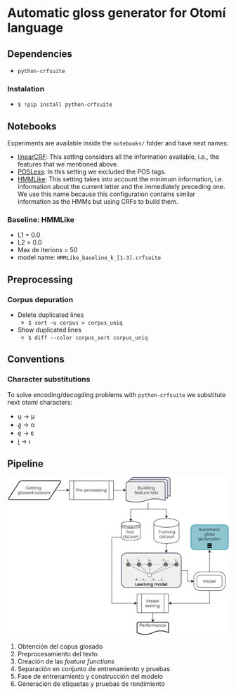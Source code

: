 # Automatic gloss generator for Otomí language

## Dependencies

* `python-crfsuite`

### Instalation

* `$ !pip install python-crfsuite`

## Notebooks

Experiments are available inside the `notebooks/` folder and have next names:

* [linearCRF](https://github.com/umoqnier/otomi-morph-segmenter/blob/master/notebooks/linearCRF.ipynb): This setting considers all the information available, i.e., the features that we mentioned above.
* [POSLess](https://github.com/umoqnier/otomi-morph-segmenter/blob/master/notebooks/POSLess.ipynb): In this setting we excluded the POS tags.
* [HMMLike](https://github.com/umoqnier/otomi-morph-segmenter/blob/master/notebooks/HMMLike.ipynb): This setting takes into account the minimum information, i.e. information about the current letter and the immediately preceding one. We use this name because this configuration contains similar information as the HMMs but using CRFs to build them.


### Baseline: HMMLike

* L1 = 0.0 
* L2 = 0.0
* Max de iterions = 50
* model name: `HMMLike_baseline_k_[1-3].crfsuite`

## Preprocessing

### Corpus depuration

* Delete duplicated lines 
    * `$ sort -u corpus > corpus_uniq`
* Show duplicated lines 
    * `$ diff --color corpus_sort corpus_uniq`

## Conventions

### Character substitutions

To solve encoding/decogding problems with `python-crfsuite` we substitute next otomí characters:

* u̱ -> μ
* a̱̱ -> α
* e̱ -> ε
* i̱ -> ι

## Pipeline

![arquitectura](diagramas/architecture.png "Architecture")

1. Obtención del copus glosado
2. Preprocesamiento del texto
3. Creación de las *feature functions*
4. Separación en conjunto de entrenamiento y pruebas
5. Fase de entrenamiento y construcción del modelo
6. Generación de etiquetas y pruebas de rendimiento
